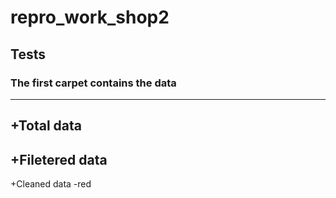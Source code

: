 # repro_work_shop2

**Tests**
---
### The first carpet contains the data
---
  +Total data
  ---
  +Filetered data
  ---
  +Cleaned data
-red 
